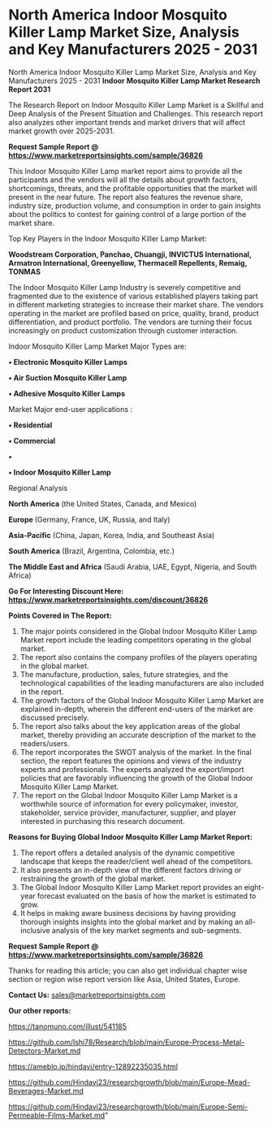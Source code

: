 # North America Indoor Mosquito Killer Lamp Market Size, Analysis and Key Manufacturers 2025 - 2031
North America Indoor Mosquito Killer Lamp Market Size, Analysis and Key Manufacturers 2025 - 2031
<strong>Indoor Mosquito Killer Lamp Market Research Report 2031</strong>

The Research Report on Indoor Mosquito Killer Lamp Market is a Skillful and Deep Analysis of the Present Situation and Challenges. This research report also analyzes other important trends and market drivers that will affect market growth over 2025-2031.

<strong>Request Sample Report @ <a href=https://www.marketreportsinsights.com/sample/36826>https://www.marketreportsinsights.com/sample/36826</a></strong>

This Indoor Mosquito Killer Lamp market report aims to provide all the participants and the vendors will all the details about growth factors, shortcomings, threats, and the profitable opportunities that the market will present in the near future. The report also features the revenue share, industry size, production volume, and consumption in order to gain insights about the politics to contest for gaining control of a large portion of the market share.

Top Key Players in the Indoor Mosquito Killer Lamp Market:

<strong>Woodstream Corporation, Panchao, Chuangji, INVICTUS International, Armatron International, Greenyellow, Thermacell Repellents, Remaig, TONMAS</strong>

The Indoor Mosquito Killer Lamp Industry is severely competitive and fragmented due to the existence of various established players taking part in different marketing strategies to increase their market share. The vendors operating in the market are profiled based on price, quality, brand, product differentiation, and product portfolio. The vendors are turning their focus increasingly on product customization through customer interaction.

Indoor Mosquito Killer Lamp Market Major Types are:

<strong>•  Electronic Mosquito Killer Lamps

•  Air Suction Mosquito Killer Lamp

•  Adhesive Mosquito Killer Lamps</strong>

Market Major end-user applications :

<strong>•  Residential

•  Commercial

•  

•  Indoor Mosquito Killer Lamp</strong>

Regional Analysis

</u><strong><b>North America</b></strong> (the United States, Canada, and Mexico)

<strong><b>Europe </b></strong>(Germany, France, UK, Russia, and Italy)

<strong><b>Asia-Pacific</b></strong> (China, Japan, Korea, India, and Southeast Asia)

<strong><b>South America</b></strong> (Brazil, Argentina, Colombia, etc.)

<strong><b>The Middle East and Africa</b></strong> (Saudi Arabia, UAE, Egypt, Nigeria, and South Africa)

<strong>Go For Interesting Discount Here: <a href=https://www.marketreportsinsights.com/discount/36826>https://www.marketreportsinsights.com/discount/36826</a></strong>

<strong>Points Covered in The Report:</strong>
<ol>
  <li>The major points considered in the Global Indoor Mosquito Killer Lamp Market report include the leading competitors operating in the global market.</li>
  <li>The report also contains the company profiles of the players operating in the global market.</li>
  <li>The manufacture, production, sales, future strategies, and the technological capabilities of the leading manufacturers are also included in the report.</li>
  <li>The growth factors of the Global Indoor Mosquito Killer Lamp Market are explained in-depth, wherein the different end-users of the market are discussed precisely.</li>
  <li>The report also talks about the key application areas of the global market, thereby providing an accurate description of the market to the readers/users.</li>
  <li>The report incorporates the SWOT analysis of the market. In the final section, the report features the opinions and views of the industry experts and professionals. The experts analyzed the export/import policies that are favorably influencing the growth of the Global Indoor Mosquito Killer Lamp Market.</li>
  <li>The report on the Global Indoor Mosquito Killer Lamp Market is a worthwhile source of information for every policymaker, investor, stakeholder, service provider, manufacturer, supplier, and player interested in purchasing this research document.</li>
</ol>
<strong>Reasons for Buying Global Indoor Mosquito Killer Lamp Market Report:</strong>

<ol>
  <li>The report offers a detailed analysis of the dynamic competitive landscape that keeps the reader/client well ahead of the competitors.</li>
  <li>It also presents an in-depth view of the different factors driving or restraining the growth of the global market.</li>
  <li>The Global Indoor Mosquito Killer Lamp Market report provides an eight-year forecast evaluated on the basis of how the market is estimated to grow.</li>
  <li>It helps in making aware business decisions by having providing thorough insights insights into the global market and by making an all-inclusive analysis of the key market segments and sub-segments.</li>
</ol>
<strong>Request Sample Report @ <a href=https://www.marketreportsinsights.com/sample/36826>https://www.marketreportsinsights.com/sample/36826</a></strong>


Thanks for reading this article; you can also get individual chapter wise section or region wise report version like Asia, United States, Europe.

<strong>Contact Us:</strong>
sales@marketreportsinsights.com

<strong>Our other reports:</strong>

<a href=https://tanomuno.com/illust/541185>https://tanomuno.com/illust/541185</a>

<a href=https://github.com/Ishi78/Research/blob/main/Europe-Process-Metal-Detectors-Market.md>https://github.com/Ishi78/Research/blob/main/Europe-Process-Metal-Detectors-Market.md</a>

<a href=https://ameblo.jp/hindavi/entry-12892235035.html>https://ameblo.jp/hindavi/entry-12892235035.html</a>

<a href=https://github.com/Hindavi23/researchgrowth/blob/main/Europe-Mead-Beverages-Market.md>https://github.com/Hindavi23/researchgrowth/blob/main/Europe-Mead-Beverages-Market.md</a>

<a href=https://github.com/Hindavi23/researchgrowth/blob/main/Europe-Semi-Permeable-Films-Market.md>https://github.com/Hindavi23/researchgrowth/blob/main/Europe-Semi-Permeable-Films-Market.md</a>"
